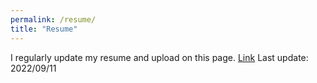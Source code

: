 ```yaml
---
permalink: /resume/
title: "Resume"
---
```


I regularly update my resume and upload on this page. [Link](/files/resume_V1.pdf)
Last update: 2022/09/11